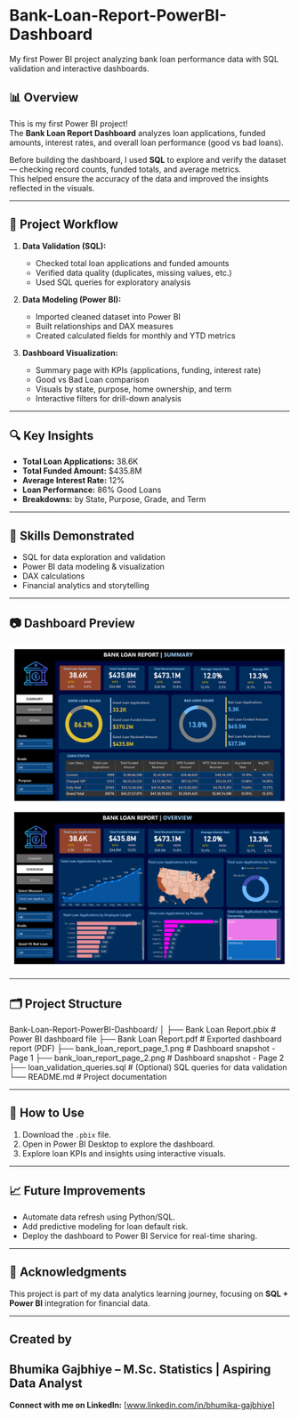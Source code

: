 # Bank-Loan-Report-PowerBI-Dashboard
My first Power BI project analyzing bank loan performance data with SQL validation and interactive dashboards.

## 📊 Overview
This is my first Power BI project!  
The **Bank Loan Report Dashboard** analyzes loan applications, funded amounts, interest rates, and overall loan performance (good vs bad loans).  

Before building the dashboard, I used **SQL** to explore and verify the dataset — checking record counts, funded totals, and average metrics.  
This helped ensure the accuracy of the data and improved the insights reflected in the visuals.

---

## 🧩 Project Workflow
1. **Data Validation (SQL):**
   - Checked total loan applications and funded amounts
   - Verified data quality (duplicates, missing values, etc.)
   - Used SQL queries for exploratory analysis

2. **Data Modeling (Power BI):**
   - Imported cleaned dataset into Power BI
   - Built relationships and DAX measures
   - Created calculated fields for monthly and YTD metrics

3. **Dashboard Visualization:**
   - Summary page with KPIs (applications, funding, interest rate)
   - Good vs Bad Loan comparison
   - Visuals by state, purpose, home ownership, and term
   - Interactive filters for drill-down analysis

---

## 🔍 Key Insights
- **Total Loan Applications:** 38.6K  
- **Total Funded Amount:** $435.8M  
- **Average Interest Rate:** 12%  
- **Loan Performance:** 86% Good Loans  
- **Breakdowns:** by State, Purpose, Grade, and Term  

---

## 🧠 Skills Demonstrated
- SQL for data exploration and validation  
- Power BI data modeling & visualization  
- DAX calculations  
- Financial analytics and storytelling  

---
## 📷 Dashboard Preview
![Dashboard Page 1](bank_loan_report_page_1.png)
![Dashboard Page 2](bank_loan_report_page_2.png)

---

## 🗂 Project Structure

Bank-Loan-Report-PowerBI-Dashboard/
│
├── Bank Loan Report.pbix # Power BI dashboard file
├── Bank Loan Report.pdf # Exported dashboard report (PDF)
├── bank_loan_report_page_1.png # Dashboard snapshot - Page 1
├── bank_loan_report_page_2.png # Dashboard snapshot - Page 2
├── loan_validation_queries.sql # (Optional) SQL queries for data validation
└── README.md # Project documentation

---

## 🚀 How to Use
1. Download the `.pbix` file.  
2. Open in Power BI Desktop to explore the dashboard.  
3. Explore loan KPIs and insights using interactive visuals.  

---

## 📈 Future Improvements
- Automate data refresh using Python/SQL.  
- Add predictive modeling for loan default risk.  
- Deploy the dashboard to Power BI Service for real-time sharing.  

---

## 🙌 Acknowledgments
This project is part of my data analytics learning journey, focusing on **SQL + Power BI** integration for financial data.

---

## Created by
Bhumika Gajbhiye – M.Sc. Statistics | Aspiring Data Analyst
---
**Connect with me on LinkedIn:** [www.linkedin.com/in/bhumika-gajbhiye]


